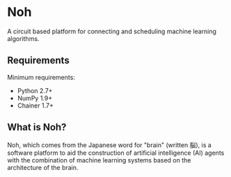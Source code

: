 # Noh
A circuit based platform for connecting and scheduling machine learning algorithms.

## Requirements
Minimum requirements:
- Python 2.7+
- NumPy 1.9+
- Chainer 1.7+

## What is Noh?
Noh, which comes from the Japanese word for "brain" (written 脳), is a software
platform to aid the construction of artificial intelligence (AI) agents with the
combination of machine learning systems based on the architecture of the brain.
